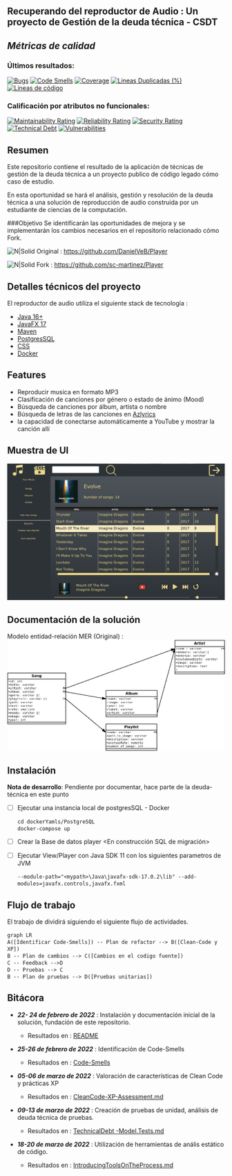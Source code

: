 ## Recuperando del reproductor de Audio : Un proyecto de Gestión de la deuda técnica - CSDT

## _Métricas de calidad_

### Últimos resultados: 
[![Bugs](https://sonarcloud.io/api/project_badges/measure?project=sc-martinez_Player&metric=bugs)](https://sonarcloud.io/summary/new_code?id=sc-martinez_Player)
[![Code Smells](https://sonarcloud.io/api/project_badges/measure?project=sc-martinez_Player&metric=code_smells)](https://sonarcloud.io/summary/new_code?id=sc-martinez_Player)
[![Coverage](https://sonarcloud.io/api/project_badges/measure?project=sc-martinez_Player&metric=coverage)](https://sonarcloud.io/summary/new_code?id=sc-martinez_Player)
[![Lineas Duplicadas (%)](https://sonarcloud.io/api/project_badges/measure?project=sc-martinez_Player&metric=duplicated_lines_density)](https://sonarcloud.io/summary/new_code?id=sc-martinez_Player)
[![Lineas de código](https://sonarcloud.io/api/project_badges/measure?project=sc-martinez_Player&metric=ncloc)](https://sonarcloud.io/summary/new_code?id=sc-martinez_Player)

### Calificación por atributos no funcionales: 

[![Maintainability Rating](https://sonarcloud.io/api/project_badges/measure?project=sc-martinez_Player&metric=sqale_rating)](https://sonarcloud.io/summary/new_code?id=sc-martinez_Player)
[![Reliability Rating](https://sonarcloud.io/api/project_badges/measure?project=sc-martinez_Player&metric=reliability_rating)](https://sonarcloud.io/summary/new_code?id=sc-martinez_Player)
[![Security Rating](https://sonarcloud.io/api/project_badges/measure?project=sc-martinez_Player&metric=security_rating)](https://sonarcloud.io/summary/new_code?id=sc-martinez_Player)
[![Technical Debt](https://sonarcloud.io/api/project_badges/measure?project=sc-martinez_Player&metric=sqale_index)](https://sonarcloud.io/summary/new_code?id=sc-martinez_Player)
[![Vulnerabilities](https://sonarcloud.io/api/project_badges/measure?project=sc-martinez_Player&metric=vulnerabilities)](https://sonarcloud.io/summary/new_code?id=sc-martinez_Player)

## Resumen
Este repositorio contiene el resultado de la aplicación de técnicas de gestión de la deuda técnica a un proyecto publico de código legado cómo caso de estudio.

En esta oportunidad se hará el análisis, gestión y resolución de la deuda técnica a una solución de reproducción de audio construida por un estudiante de ciencias de la computación.

###Objetivo
Se identificarán las oportunidades de mejora y se implementarán los cambios necesarios en el repositorío relacionado cómo Fork.

![N|Solid](https://img.shields.io/badge/GitHub-100000?style=for-the-badge&logo=github&logoColor=white) Original :  https://github.com/DanielVeB/Player

![N|Solid](https://img.shields.io/badge/GitHub-100000?style=for-the-badge&logo=github&logoColor=white) Fork :  https://github.com/sc-martinez/Player

## Detalles técnicos del proyecto

El reproductor de audio utiliza el siguiente stack de tecnología :
   - [Java 16+](https://www.oracle.com/java/technologies/javase/jdk16-archive-downloads.html)   
   - [JavaFX 17](https://openjfx.io/) 
   - [Maven](https://maven.apache.org/) 
   - [PostgresSQL](https://www.postgresql.org/)
   - [CSS](https://developer.mozilla.org/es/docs/Web/CSS)
   - [Docker](https://www.google.com/search?q=docker&oq=docker&aqs=chrome..69i57j69i59j0i271j69i60j69i65l3j69i60.1913j0j7&sourceid=chrome&ie=UTF-8)

## Features
   - Reproducir musica en formato MP3
   - Clasificación de canciones por género o estado de ánimo (Mood)
   - Búsqueda de canciones por álbum, artista o nombre
   - Búsqueda de letras de las canciones en [Azlyrics](https://www.azlyrics.com/)
   - la capacidad de conectarse automáticamente a YouTube y mostrar la canción allí

## Muestra de UI
![img_1.png](Resources/demo.png)

## Documentación de la solución
Modelo entidad-relación MER (Original) : 
  ![img.png](Resources/MER.png)

## Instalación
**Nota de desarrollo**: Pendiente por documentar, hace parte de la deuda-técnica en este punto

- [ ] Ejecutar una instancia local de postgresSQL - Docker
         
      cd dockerYamls/PostgreSQL
      docker-compose up 

- [ ] Crear la Base de datos player <En construcción SQL de migración>    
- [ ] Ejecutar View/Player con Java SDK 11 con los siguientes parametros de JVM

      --module-path="<mypath>\Java\javafx-sdk-17.0.2\lib" --add-modules=javafx.controls,javafx.fxml 


## Flujo de trabajo
El trabajo de dividirá siguiendo el siguiente flujo de actividades.
```mermaid
graph LR
A([Identificar Code-Smells]) -- Plan de refactor --> B([Clean-Code y XP])
B -- Plan de cambios --> C([Cambios en el codigo fuente])
C -- Feedback -->D
D -- Pruebas --> C
B -- Plan de pruebas --> D([Pruebas unitarias])
```
## Bitácora
- ***22- 24 de febrero de 2022***  : Instalación y documentación inicial de la solución, fundación de este repositorio.
  - Resultados en : [README](https://github.com/sc-martinez/Player/blob/master/README.md)
- ***25-26 de febrero de 2022***  : Identificación de Code-Smells
  - Resultados en : [Code-Smells](https://github.com/sc-martinez/Player/blob/master/Code-Smells.md)

- ***05-06 de marzo de 2022***  : Valoración de características de Clean Code y prácticas XP
  
  - Resultados en : [CleanCode-XP-Assessment.md]( https://github.com/sc-martinez/Player/blob/master/CleanCode-XP-Assessment.md )

- ***09-13 de marzo de 2022***  : Creación de pruebas de unidad, análisis de deuda técnica de pruebas. 
  - Resultados en : [TechnicalDebt -Model.Tests.md](https://github.com/sc-martinez/Player/blob/master/TechnicalDebt%20-Tests.md)

- ***18-20 de marzo de 2022***  : Utilización de herramientas de anális estático de código.
  - Resultados en : [IntroducingToolsOnTheProcess.md](https://github.com/sc-martinez/Player/blob/master/IntroducingToolsOnTheProcess.md)
